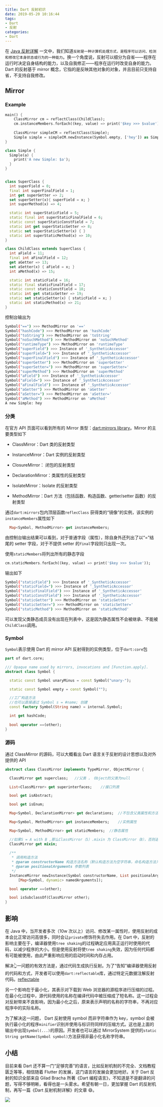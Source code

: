 ```yaml
---
title: Dart 反射初识
date: 2019-05-20 10:16:44
tags:
- Dart
- 反射
categories:
- Dart
---
```


在 [Java 反射详解](https://febers.github.io/Java-反射详解/) 一文中，我们知道`反射是一种计算机处理方式，是程序可以访问、检测和修改它本身状态或行为的一种能力`。换一个角度说，反射可以细分为自省——程序在运行时决定自身结构的能力，以及自我修正——程序在运行时改变自身的能力。Dart 的反射基于 mirror 概念，它指的是反映其他对象的对象，并且目前只支持自省，不支持自我修改。

<!--more-->

## Mirror

### Example

```dart
main() {
    ClassMirror cm = reflectClass(ChildClass);
    cm.instanceMembers.forEach((key, value) => print('$key >>> $value'));
    
    ClassMirror simpleCM = reflectClass(Simple);
    Simple simple = simpleCM.newInstance(Symbol.empty, ['hey']) as Simple;
}
```
```dart
class Simple {
  Simple(a) {
    print('A new Simple: $a');
  }
}
```

```dart

class SuperClass {
  int superField = 0;
  final int superFinalField = 1;
  int get superGetter => 2;
  set superSetter(x){ superField = x; }
  int superMethod(x) => 4;

  static int superStaticField = 5;
  static final int superStaticFinalField = 6;
  static const superStaticConstField = 7;
  static int get superStaticGetter => 8;
  static set superStaticSetter(x) { }
  static int superStaticMethod(x) => 10;
}

class ChildClass extends SuperClass {
  int aField = 11;
  final int aFinalField = 12;
  get aGetter => 13;
  set aSetter(x) { aField = x; }
  int aMethod(x) => 15;

  static int staticField = 16;
  static final staticFinalField = 17;
  static const staticConstField = 18;
  static int get staticGetter => 19;
  static set staticSetter(x) { staticField = x; }
  static int staticMethod(x) => 21;
}
```



控制台输出为

```bash
Symbol("==") >>> MethodMirror on '=='
Symbol("hashCode") >>> MethodMirror on 'hashCode'
Symbol("toString") >>> MethodMirror on 'toString'
Symbol("noSuchMethod") >>> MethodMirror on 'noSuchMethod'
Symbol("runtimeType") >>> MethodMirror on 'runtimeType'
Symbol("superField") >>> Instance of '_SyntheticAccessor'
Symbol("superField=") >>> Instance of '_SyntheticAccessor'
Symbol("superFinalField") >>> Instance of '_SyntheticAccessor'
Symbol("superGetter") >>> MethodMirror on 'superGetter'
Symbol("superSetter=") >>> MethodMirror on 'superSetter='
Symbol("superMethod") >>> MethodMirror on 'superMethod'
Symbol("aField") >>> Instance of '_SyntheticAccessor'
Symbol("aField=") >>> Instance of '_SyntheticAccessor'
Symbol("aFinalField") >>> Instance of '_SyntheticAccessor'
Symbol("aGetter") >>> MethodMirror on 'aGetter'
Symbol("aSetter=") >>> MethodMirror on 'aSetter='
Symbol("aMethod") >>> MethodMirror on 'aMethod'
A new Simple: hey
```

### 分类

在官方 API 页面可以看到所有的 Mirror 类型：[dart:mirrors library](https://api.dartlang.org/stable/2.3.0/dart-mirrors/dart-mirrors-library.html)。Mirror 的主要类型如下

- ClassMirror：Dart 类的反射类型

- InstanceMirror：Dart 实例的反射类型

- ClosureMirror： 闭包的反射类型

- DeclarationMirror：类属性的反射类型

- IsolateMirror：Isolate 的反射类型

- MethodMirror：Dart 方法（包括函数、构造函数、getter/setter 函数）的反射类型

  

通过`dart:mirrors`包内顶层函数`reflecClass` 获得类的“镜像”的实例，该实例的`instanceMembers`属性如下

```dart
  Map<Symbol, MethodMirror> get instanceMembers;
```



由控制台输出结果可以看到，对于普通字段（属性），除自身外还列出了以“=”结尾的 setter 字段，对于不提供 setter 的`final`字段则只出现一次。

使用`staticMembers`将列出所有的静态字段

```dart
cm.staticMembers.forEach((key, value) => print('$key >>> $value'));
```

输出如下

```bash
Symbol("staticField") >>> Instance of '_SyntheticAccessor'
Symbol("staticField=") >>> Instance of '_SyntheticAccessor'
Symbol("staticFinalField") >>> Instance of '_SyntheticAccessor'
Symbol("staticConstField") >>> Instance of '_SyntheticAccessor'
Symbol("staticGetter") >>> MethodMirror on 'staticGetter'
Symbol("staticSetter=") >>> MethodMirror on 'staticSetter='
Symbol("staticMethod") >>> MethodMirror on 'staticMethod'
```

可以发现父类静态成员没有出现在列表中，这是因为静态属性不会被继承、不能被`ChildClass`调用。

### Symbol

`Symbol`表示使用 Dart 的 mirror API 反射得到的实例类型，位于`dart:core`包

```dart
part of dart.core;

/// Opaque name used by mirrors, invocations and [Function.apply].
abstract class Symbol {

  static const Symbol unaryMinus = const Symbol("unary-");

  static const Symbol empty = const Symbol("");

  //工厂构造方法
  //也可以直接通过 Symbol s = #name; 创建
  const factory Symbol(String name) = internal.Symbol;

  int get hashCode;
  
  bool operator ==(other);
}
```

### 源码

通过 ClassMirror 的源码，可以大概看出 Dart 语言关于反射的设计思想以及对外提供的 API

```dart
abstract class ClassMirror implements TypeMirror, ObjectMirror {

  ClassMirror get superclass;	//父类 ， Object的父类为null

  List<ClassMirror> get superinterfaces;	//接口列表

  bool get isAbstract;

  bool get isEnum;

  Map<Symbol, DeclarationMirror> get declarations;	//不包含父类属性和方法

  Map<Symbol, MethodMirror> get instanceMembers;	//实例属性

  Map<Symbol, MethodMirror> get staticMembers;	//静态属性

  //如果S = A with B ,那么ClassMirror（S）.mixin 为 ClassMirror（B），否则返回本身
  ClassMirror get mixin;
    
  /**
   * 调用构造方法
   * @param constructorName 构造方法名称（默认构造方法为空字符串，命名构造方法为其命名）
   * @param positionalArguments 参数列表
   */
  InstanceMirror newInstance(Symbol constructorName, List positionalArguments,
      [Map<Symbol, dynamic> namedArguments]);

  bool operator ==(other);

  bool isSubclassOf(ClassMirror other);
}
```



## 影响

在 Java 中，当开发者多次（10w 次以上）访问、修改某一属性时，使用反射的成本会比正常访问高很多，同时会让`private`修饰符失去作用。在 Dart 中，反射的影响主要在于，编译器使用`tree shaking`的过程确定应用真正运行时使用的代码，以减少程序的大小。但是使用反射将使`tree shaking`失效，因为任何代码都有可能被使用，由此严重影响应用的启动时间和内存占用。

解决👆一问题的有效方法是，通过代码生成执行反射。为了“告知”编译器使用反射的代码和方式，开发者可以使用`dart:reflectable`库，通过特定元数据注解反射代码。[reflectable](https://github.com/dart-lang/reflectable)

另一个影响在于最小化，其表示对下载到 Web 浏览器的源程序进行压缩的过程。在最小化过程中，源代码使用的名称在编译代码中被压缩成了短名称。这一过程会对反射带来不良影响，因为最小化之后，原来表示声明的名称的字符串，不再对应程序中的实际名称。

为了解决这一问题， Dart 反射使用 symbol 而非字符串作为 key，symbol 会被执行最小化的程序`minifier`识别并使用与标识符同样的压缩方式。这也是上面的输出中出现`Symbol(...)`的原因。开发者也可以通过 MirrorSystem 提供的`static String getName(Symbol symbol)`方法获得非最小化名称字符串。 

## 小结

目前来看 Dart 还不算一门“足够完善”的语言，比如反射机制的不完全、文档教程匮乏等等，相信随着 Flutter 的发展，这门语言的发展会更加地好。关于 Dart 反射的知识全部来自 Gilad Bracha 所著《Dart 编程语言》，不知道是不是翻译的问题，写得不够明晰，看得也是一头雾水。希望有朝一日，更加掌握 Dart 的反射机制，再写一篇《Dart 反射机制详解》的文章 😄。



![](https://images-na.ssl-images-amazon.com/images/I/51r64LJDGuL._SX369_BO1,204,203,200_.jpg)